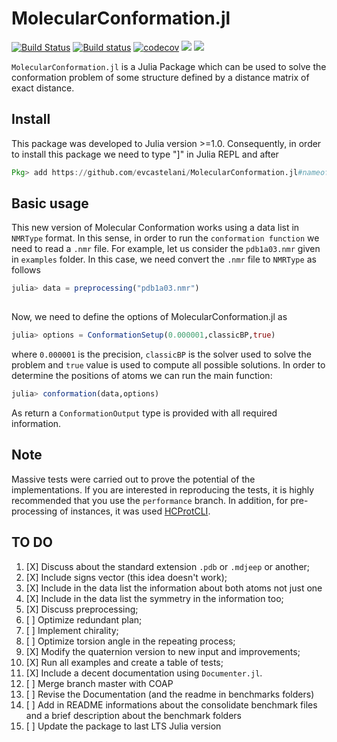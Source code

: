# MolecularConformation.jl

[![Build Status](https://travis-ci.com/evcastelani/MolecularConformation.jl.svg?branch=master)](https://travis-ci.com/evcastelani/MolecularConformation.jl)
[![Build status](https://ci.appveyor.com/api/projects/status/rxequ5lhhisgw196/branch/master?svg=true)](https://ci.appveyor.com/project/evcastelani/molecularconformation-jl/branch/master)
[![codecov](https://codecov.io/gh/evcastelani/MolecularConformation.jl/branch/master/graph/badge.svg)](https://codecov.io/gh/evcastelani/MolecularConformation.jl)
[![](https://img.shields.io/badge/docs-stable-blue.svg)](https://evcastelani.github.io/MolecularConformation.jl/stable)
[![](https://img.shields.io/badge/docs-dev-blue.svg)](https://evcastelani.github.io/MolecularConformation.jl/dev)

`MolecularConformation.jl` is a Julia Package which can be used to solve the conformation problem of some structure defined by a distance matrix of exact distance.

## Install 




This package was developed to Julia version >=1.0. Consequently, in order to install this package we need to type "]" in Julia REPL and after 

```julia
Pkg> add https://github.com/evcastelani/MolecularConformation.jl#nameofbranch
```

## Basic usage






This new version of Molecular Conformation works using a data list in `NMRType` format. In this sense, in order to run the `conformation function` we need to read a `.nmr` file. For example, let us consider the `pdb1a03.nmr` given in `examples` folder. In this case, we need convert the `.nmr` file to `NMRType` as follows 

```julia
julia> data = preprocessing("pdb1a03.nmr") 
    
```
  
 Now,  we need to define the options of MolecularConformation.jl as 
  
```julia
julia> options = ConformationSetup(0.000001,classicBP,true)
```
where `0.000001` is the precision,  `classicBP` is the solver used to solve the problem and `true` value is used to compute all possible solutions.  In order to determine the positions  of atoms we can run the main function:
 
```julia
julia> conformation(data,options)
```
As return a `ConformationOutput` type is provided with all required information.

## Note

Massive tests were carried out to prove the potential of the implementations. If you are interested in reproducing the tests, it is highly recommended that you use the `performance` branch. In addition, for pre-processing of instances, it was used [HCProtCLI](https://github.com/caomem/HCProtCLI).


## TO DO




1. [X] Discuss about the standard extension `.pdb` or `.mdjeep` or another; 
1. [X] Include signs vector (this idea doesn't work);
1. [X] Include in the data list the information about both atoms not just one 
1. [X] Include in the data list the symmetry in the information too;
1. [X] Discuss preprocessing;
1. [ ] Optimize redundant plan;
1. [ ] Implement chirality;
1. [ ] Optimize torsion angle in the repeating process;
1. [X] Modify the quaternion version to new input and improvements;
1. [X] Run all examples and create a table of tests;
1. [X] Include a decent documentation using `Documenter.jl`.
1. [ ] Merge branch master with COAP
1. [ ] Revise the Documentation (and the readme in benchmarks folders)
1. [ ] Add in README informations about the consolidate benchmark files and a brief description about the benchmark folders
1. [ ] Update the package to last LTS Julia version